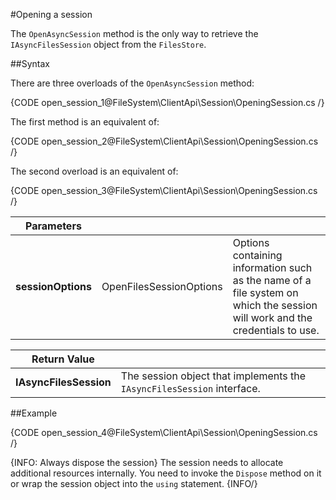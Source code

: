 #Opening a session

The `OpenAsyncSession` method is the only way to retrieve the `IAsyncFilesSession` object from  the `FilesStore`.

##Syntax

There are three overloads of the `OpenAsyncSession` method:

{CODE open_session_1@FileSystem\ClientApi\Session\OpeningSession.cs /}

The first method is an equivalent of:

{CODE open_session_2@FileSystem\ClientApi\Session\OpeningSession.cs /}

The second overload is an equivalent of:

{CODE open_session_3@FileSystem\ClientApi\Session\OpeningSession.cs /}

| Parameters | | |
| ------------- | ------------- | ----- |
| **sessionOptions** | OpenFilesSessionOptions | Options containing information such as the name of a file system on which the session will work and the credentials to use. |

| Return Value | |
| ------------- | ------------- |
| **IAsyncFilesSession** | The session object that implements the `IAsyncFilesSession` interface. |

##Example

{CODE open_session_4@FileSystem\ClientApi\Session\OpeningSession.cs /}

{INFO: Always dispose the session}
The session needs to allocate additional resources internally. You need to invoke the `Dispose` method on it or wrap the session object into the `using` statement.
{INFO/}